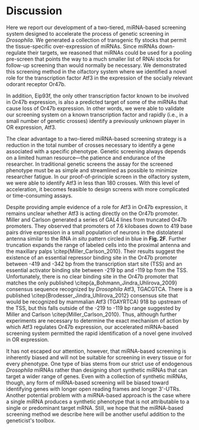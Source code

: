 # Discussion
Here we report our development of a two-tiered, miRNA-based screening system designed to accelerate the process of genetic screening in *Drosophila*. We generated a collection of transgenic fly stocks that permit the tissue-specific over-expression of miRNAs. Since miRNAs down-regulate their targets, we reasoned that miRNAs could be used for a pooling pre-screen that points the way to a much smaller list of RNAi stocks for follow-up screening than would normally be necessary. We demonstrated this screening method in the olfactory system where we identified a novel role for the transcription factor Atf3 in the expression of the socially relevant odorant receptor Or47b.

In addition, Eip93f, the only other transcription factor known to be involved in Or47b expression, is also a predicted target of some of the miRNAs that cause loss of Or47b expression. In other words, we were able to validate our screening system on a known transcription factor and rapidly (i.e., in a small number of genetic crosses) identify a previously unknown player in OR expression, Atf3.

The clear advantage to a two-tiered miRNA-based screening strategy is a reduction in the total number of crosses necessary to identify a gene associated with a specific phenotype. Genetic screening always depends on a limited human resource—the patience and endurance of the researcher. In traditional genetic screens the assay for the screened phenotype must be as simple and streamlined as possible to minimize researcher fatigue. In our proof-of-principle screen in the olfactory system, we were able to identify Atf3 in less than 180 crosses. With this level of acceleration, it becomes feasible to design screens with more complicated or time-consuming assays.

Despite providing ample evidence of a role for Atf3 in Or47b expression, it remains unclear whether Atf3 is acting directly on the Or47b promoter. Miller and Carlson generated a series of GAL4 lines from truncated Or47b promoters. They observed that promoters of 7.6 kilobases down to 419 base pairs drive expression in a small population of neurons in the distolateral antenna similar to the RNA *in situ* pattern circled in blue in **Fig. 2F**. Further truncation expands the range of labeled cells into the proximal antenna and the maxillary palps \citep{Miller_Carlson_2010}. Their results suggest the existence of an essential repressor binding site in the Or47b promoter between -419 and -342 bp from the transcription start site (TSS) and an essential activator binding site between -219 bp and -119 bp from the TSS. Unfortunately, there is no clear binding site in the Or47b promoter that matches the only published \citep{a_Bohmann_Jindra_Uhlirova_2009} consensus sequence recognized by *Drosophila* Atf3, TGACGTCA. There is a published \citep{Brodesser_Jindra_Uhlirova_2012} consensus site that would be recognized by mammalian Atf3 (TGAYRTCA) 918 bp upstream of the TSS, but this falls outside of the -219 to -119 bp range suggested by Miller and Carlson \citep{Miller_Carlson_2010}. Thus, although further experiments are necessary to determine the exact mechanism of action by which Atf3 regulates Or47b expression, our accelerated miRNA-based screening system permitted the rapid identification of a novel gene involved in OR expression.

It has not escaped our attention, however, that miRNA-based screening is inherently biased and will not be suitable for screening in every tissue or for every phenotype. One type of bias stems from our strict use of endogenous *Drosophila* miRNAs rather than designing short synthetic miRNAs that can target a wider range of genes. Even with a collection of synthetic miRNAs, though, any form of miRNA-based screening will be biased toward identifying genes with longer open reading frames and longer 3'-UTRs. Another potential problem with a miRNA-based approach is the case where a single miRNA produces a synthetic phenotype that is not attributable to a single or predominant target mRNA. Still, we hope that the miRNA-based screening method we describe here will be another useful addition to the geneticist's toolbox.
